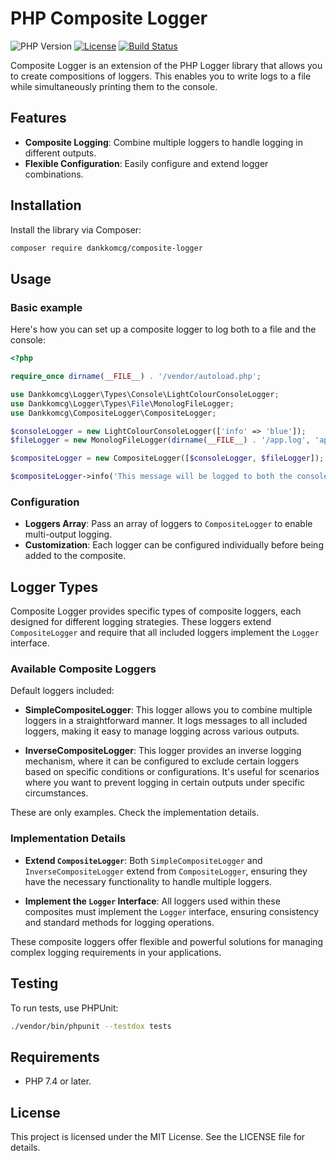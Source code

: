 # PHP Composite Logger

![PHP Version](https://img.shields.io/badge/php-%3E%3D7.4-blue.svg)
[![License](https://img.shields.io/badge/license-MIT-green.svg)](https://opensource.org/licenses/MIT)
[![Build Status](https://img.shields.io/badge/build-passing-brightgreen.svg)](https://github.com/dankkomcg/composite-logger)

Composite Logger is an extension of the PHP Logger library that allows you to create compositions of loggers. This enables you to write logs to a file while simultaneously printing them to the console.

## Features

- **Composite Logging**: Combine multiple loggers to handle logging in different outputs.
- **Flexible Configuration**: Easily configure and extend logger combinations.

## Installation

Install the library via Composer:

```bash
composer require dankkomcg/composite-logger
```

## Usage

### Basic example

Here's how you can set up a composite logger to log both to a file and the console:

```php
<?php

require_once dirname(__FILE__) . '/vendor/autoload.php';

use Dankkomcg\Logger\Types\Console\LightColourConsoleLogger;
use Dankkomcg\Logger\Types\File\MonologFileLogger;
use Dankkomcg\CompositeLogger\CompositeLogger;

$consoleLogger = new LightColourConsoleLogger(['info' => 'blue']);
$fileLogger = new MonologFileLogger(dirname(__FILE__) . '/app.log', 'app');

$compositeLogger = new CompositeLogger([$consoleLogger, $fileLogger]);

$compositeLogger->info('This message will be logged to both the console and the file.');
```

### Configuration

- **Loggers Array**: Pass an array of loggers to `CompositeLogger` to enable multi-output logging.
- **Customization**: Each logger can be configured individually before being added to the composite.

## Logger Types

Composite Logger provides specific types of composite loggers, each designed for different logging strategies. These loggers extend `CompositeLogger` and require that all included loggers implement the `Logger` interface.

### Available Composite Loggers

Default loggers included:

- **SimpleCompositeLogger**: This logger allows you to combine multiple loggers in a straightforward manner. It logs messages to all included loggers, making it easy to manage logging across various outputs.

- **InverseCompositeLogger**: This logger provides an inverse logging mechanism, where it can be configured to exclude certain loggers based on specific conditions or configurations. It's useful for scenarios where you want to prevent logging in certain outputs under specific circumstances.

These are only examples. Check the implementation details.

### Implementation Details

- **Extend `CompositeLogger`**: Both `SimpleCompositeLogger` and `InverseCompositeLogger` extend from `CompositeLogger`, ensuring they have the necessary functionality to handle multiple loggers.

- **Implement the `Logger` Interface**: All loggers used within these composites must implement the `Logger` interface, ensuring consistency and standard methods for logging operations.

These composite loggers offer flexible and powerful solutions for managing complex logging requirements in your applications.

## Testing

To run tests, use PHPUnit:

```bash
./vendor/bin/phpunit --testdox tests
```

## Requirements

- PHP 7.4 or later.

## License

This project is licensed under the MIT License. See the LICENSE file for details.
